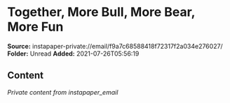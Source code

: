 # Together, More Bull, More Bear, More Fun

**Source:** instapaper-private://email/f9a7c68588418f72317f2a034e276027/
**Folder:** Unread
**Added:** 2021-07-26T05:56:19




## Content
*Private content from instapaper_email*
